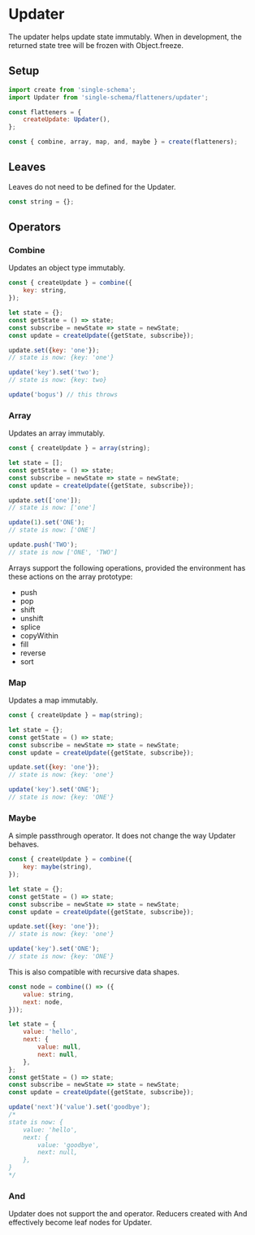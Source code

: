 # Updater

The updater helps update state immutably. When in development, the returned state tree will be frozen with Object.freeze.

## Setup
```javascript
import create from 'single-schema';
import Updater from 'single-schema/flatteners/updater';

const flatteners = {
	createUpdate: Updater(),
};

const { combine, array, map, and, maybe } = create(flatteners);
```

## Leaves
Leaves do not need to be defined for the Updater.

```javascript
const string = {};
```

## Operators

### Combine

Updates an object type immutably.

```javascript
const { createUpdate } = combine({
	key: string,
});

let state = {};
const getState = () => state;
const subscribe = newState => state = newState;
const update = createUpdate({getState, subscribe});

update.set({key: 'one'});
// state is now: {key: 'one'}

update('key').set('two');
// state is now: {key: two}

update('bogus') // this throws

```

### Array

Updates an array immutably.

```javascript
const { createUpdate } = array(string);

let state = [];
const getState = () => state;
const subscribe = newState => state = newState;
const update = createUpdate({getState, subscribe});

update.set(['one']);
// state is now: ['one']

update(1).set('ONE');
// state is now: ['ONE']

update.push('TWO');
// state is now ['ONE', 'TWO']
```

Arrays support the following operations, provided the environment has these actions on the array prototype:

* push
* pop
* shift
* unshift
* splice
* copyWithin
* fill
* reverse
* sort

### Map

Updates a map immutably.

```javascript
const { createUpdate } = map(string);

let state = {};
const getState = () => state;
const subscribe = newState => state = newState;
const update = createUpdate({getState, subscribe});

update.set({key: 'one'});
// state is now: {key: 'one'}

update('key').set('ONE');
// state is now: {key: 'ONE'}
```

### Maybe

A simple passthrough operator. It does not change the way Updater behaves.

```javascript
const { createUpdate } = combine({
	key: maybe(string),
});

let state = {};
const getState = () => state;
const subscribe = newState => state = newState;
const update = createUpdate({getState, subscribe});

update.set({key: 'one'});
// state is now: {key: 'one'}

update('key').set('ONE');
// state is now: {key: 'ONE'}
```

This is also compatible with recursive data shapes.

```javascript
const node = combine(() => ({
	value: string,
	next: node,
}));

let state = {
	value: 'hello',
	next: {
		value: null,
		next: null,
	},
};
const getState = () => state;
const subscribe = newState => state = newState;
const update = createUpdate({getState, subscribe});

update('next')('value').set('goodbye');
/*
state is now: {
	value: 'hello',
	next: {
		value: 'goodbye',
		next: null,
	},
}
*/
```

### And

Updater does not support the and operator. Reducers created with And effectively become leaf nodes for Updater.